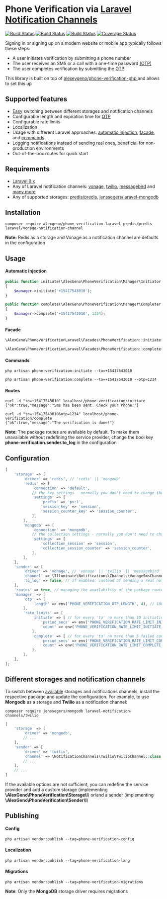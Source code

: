 # Phone Verification via [Laravel Notification Channels](https://laravel-notification-channels.com/)

[![Build Status](https://github.com/alexeygeno/phone-verification-laravel/workflows/Tests/badge.svg)](https://github.com/alexeygeno/phone-verification-laravel/actions)
[![Build Status](https://github.com/alexeygeno/phone-verification-laravel/workflows/Pint/badge.svg)](https://github.com/alexeygeno/phone-verification-php/actions)
[![Build Status](https://github.com/alexeygeno/phone-verification-laravel/workflows/PHPStan/badge.svg)](https://github.com/alexeygeno/phone-verification-php/actions)
[![Coverage Status](https://coveralls.io/repos/github/alexeygeno/phone-verification-laravel/badge.svg)](https://coveralls.io/github/alexeygeno/phone-verification-laravel)


Signing in or signing up on a modern website or mobile app typically follows these steps:
- A user initiates verification by submitting a phone number
- The user receives an SMS or a call with a one-time password [(OTP)](https://en.wikipedia.org/wiki/One-time_password)
- The user completes verification by submitting the [OTP](https://en.wikipedia.org/wiki/One-time_password)

This library is built on top of [ alexeygeno/phone-verification-php ](https://github.com/alexeygeno/phone-verification-php) and allows to set this up

## Supported features 
 - [Easy](#different-storages-and-notification-channels) switching between different storages and notification channels
 - Configurable length and expiration time for [OTP](https://en.wikipedia.org/wiki/One-time_password) 
 - Configurable rate limits
 - Localization
 - Usage with different Laravel approaches: [automatic injection](https://laravel.com/docs/9.x/container#automatic-injection), [facade](https://laravel.com/docs/9.x/facades), and [commands](https://laravel.com/docs/9.x/artisan#writing-commands)
 - Logging notifications instead of sending real ones, beneficial for non-production environments
 - Out-of-the-box routes for quick start

## Requirements
- [Laravel 9.x](https://laravel.com/docs/9.x)
- Any of Laravel notification channels: [vonage](https://github.com/laravel/vonage-notification-channel), [twilio](https://github.com/laravel-notification-channels/twilio), [messagebird](https://github.com/laravel-notification-channels/messagebird)  and [many more ](https://github.com/laravel-notification-channels?q=&type=all&language=php&sort=)
- Any of supported storages: [predis/predis](https://github.com/predis/predis), [jenssegers/laravel-mongodb](https://github.com/jenssegers/laravel-mongodb)
## Installation

```shell
composer require alexgeno/phone-verification-laravel predis/predis laravel/vonage-notification-channel
```
**Note:** Redis as a storage and Vonage as a notification channel are defaults in the configuration 

## Usage
#### Automatic injection
```php
public function initiate(\AlexGeno\PhoneVerification\Manager\Initiator $manager)
{
    $manager->initiate('+15417543010');
}
```
```php
public function complete(\AlexGeno\PhoneVerification\Manager\Completer $manager)
{
    $manager->complete('+15417543010', 1234);
}
```
#### Facade
```php
\AlexGeno\PhoneVerificationLaravel\Facades\PhoneVerification::initiate('+15417543010');
```
```php
\AlexGeno\PhoneVerificationLaravel\Facades\PhoneVerification::complete('+15417543010', 1234);
```
#### Commands
```shell
php artisan phone-verification:initiate --to=+15417543010
```
```shell
php artisan phone-verification:complete --to=+15417543010 --otp=1234
```
#### Routes
```shell
curl -d "to=+15417543010" localhost/phone-verification/initiate
{"ok":true,"message":"Sms has been sent. Check your Phone!"}
```
```shell
curl -d "to=+15417543010&otp=1234" localhost/phone-verification/complete
{"ok":true,"message":"The verification is done!"}
```
**Note**: The package routes are available by default. To make them unavailable without redefining the service provider, change the bool key **phone-verification.sender.to_log** in the configuration

## Configuration
```php
[
    'storage' => [
        'driver' => 'redis', // 'redis' || 'mongodb'
        'redis' => [
            'connection' => 'default',
            // the key settings - normally you don't need to change them
            'settings' => [
                'prefix' => 'pv:1',
                'session_key' => 'session',
                'session_counter_key' => 'session_counter',
            ],
        ],
        'mongodb' => [
            'connection' => 'mongodb',
            // the collection settings - normally you don't need to change them
            'settings' => [
                'collection_session' => 'session',
                'collection_session_counter' => 'session_counter',
            ],
        ],
    ],
    'sender' => [
        'driver' => 'vonage', // 'vonage' || 'twilio' || 'messagebird' and many more https://github.com/laravel-notification-channels
        'channel' => \Illuminate\Notifications\Channels\VonageSmsChannel::class, // \Illuminate\Notifications\Channels\VonageSmsChannel::class || \NotificationChannels\Twilio\TwilioChannel::class || \NotificationChannels\Messagebird\MessagebirdChannel::class and many more https://github.com/laravel-notification-channels
        'to_log' => false, // if enabled: instead of sending a real notification, debug it to the app log
    ],
    'routes' => true, // managing the availability of the package routes without redefining the service provider
    'manager' => [
        'otp' => [
            'length' => env('PHONE_VERIFICATION_OTP_LENGTH', 4), // 1000..9999
        ],
        'rate_limits' => [
            'initiate' => [ // for every 'to' no more than 10 initiations over 24 hours
                'period_secs' => env('PHONE_VERIFICATION_RATE_LIMIT_INITIATE_PERIOD_SECS', 86400),
                'count' => env('PHONE_VERIFICATION_RATE_LIMIT_INITIATE_COUNT', 10),
            ],
            'complete' => [ // for every 'to' no more than 5 failed completions over 5 minutes
                'period_secs' => env('PHONE_VERIFICATION_RATE_LIMIT_COMPLETE_PERIOD_SECS', 300), // this is also the expiration period for OTP
                'count' => env('PHONE_VERIFICATION_RATE_LIMIT_COMPLETE_COUNT', 5),
            ],
        ],
    ],
];
```

## Different storages and notification channels
To switch between [available](#requirements) storages and notifications channels, install the respective package and update the configuration. For example, to use **Mongodb** as a storage and **Twilio** as a notification channel:
```shell
composer require jenssegers/mongodb laravel-notification-channels/twilio
```
```php
[
    'storage' => [
        'driver' => 'mongodb',
        // ... 
    ],
    'sender' => [
        'driver' => 'twilio',
        'channel' => \NotificationChannels\Twilio\TwilioChannel::class,
        // ... 
    ],
    // ... 
]
```
If the available options are not sufficient, you can redefine the service provider and add a custom storage (implementing **\AlexGeno\PhoneVerification\Storage\I**) or/and a sender (implementing **\AlexGeno\PhoneVerification\Sender\I**)

## Publishing
#### Config
```shell
php artisan vendor:publish --tag=phone-verification-config
```
#### Localization
```shell
php artisan vendor:publish --tag=phone-verification-lang
```
#### Migrations
```shell
php artisan vendor:publish --tag=phone-verification-migrations
```
**Note**: Only the **MongoDB** storage driver requires migrations



